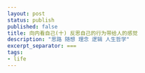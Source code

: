 ```yaml
---
layout: post
status: publish
published: false
title: 向内看自己(十) 反思自己的行为带给人的感觉
description: "思路 随想 理念 逻辑 人生哲学"
excerpt_separator: ===
tags:
- life
---
```



